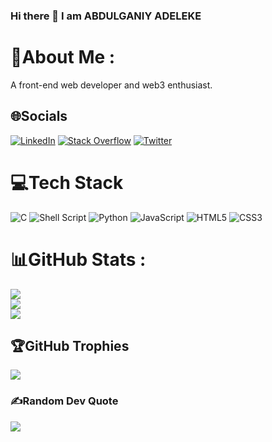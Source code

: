 ### Hi there 👋 I am ABDULGANIY ADELEKE
# 💫About Me :
A front-end web developer and web3 enthusiast.

## 🌐Socials
[![LinkedIn](https://img.shields.io/badge/LinkedIn-%230077B5.svg?logo=linkedin&logoColor=white)](https://linkedin.com/in/abdulganiyadeleke) [![Stack Overflow](https://img.shields.io/badge/-Stackoverflow-FE7A16?logo=stack-overflow&logoColor=white)](https://stackoverflow.com/users/Manueldezman) [![Twitter](https://img.shields.io/badge/Twitter-%231DA1F2.svg?logo=Twitter&logoColor=white)](https://twitter.com/manueldezman) 

# 💻Tech Stack
![C](https://img.shields.io/badge/c-%2300599C.svg?style=plastic&logo=c&logoColor=white) ![Shell Script](https://img.shields.io/badge/shell_script-%23121011.svg?style=plastic&logo=gnu-bash&logoColor=white) ![Python](https://img.shields.io/badge/python-3670A0?style=plastic&logo=python&logoColor=ffdd54) ![JavaScript](https://img.shields.io/badge/javascript-%23323330.svg?style=plastic&logo=javascript&logoColor=%23F7DF1E) ![HTML5](https://img.shields.io/badge/html5-%23E34F26.svg?style=plastic&logo=html5&logoColor=white) ![CSS3](https://img.shields.io/badge/css3-%231572B6.svg?style=plastic&logo=css3&logoColor=white) 
# 📊GitHub Stats :
![](https://github-readme-stats.vercel.app/api?username=manueldezman&theme=react&hide_border=false&include_all_commits=false&count_private=false)<br/>
![](https://github-readme-streak-stats.herokuapp.com/?user=manueldezman&theme=react&hide_border=false)<br/>
![](https://github-readme-stats.vercel.app/api/top-langs/?username=manueldezman&theme=react&hide_border=false&include_all_commits=false&count_private=false&layout=compact)

## 🏆GitHub Trophies
![](https://github-profile-trophy.vercel.app/?username=manueldezman&theme=nord&no-frame=true&no-bg=true&margin-w=4)

### ✍️Random Dev Quote
![](https://quotes-github-readme.vercel.app/api?type=horizontal&theme=radical)



<!--
**manueldezman/manueldezman** is a ✨ _special_ ✨ repository because its `README.md` (this file) appears on your GitHub profile.

Here are some ideas to get you started:

- 🔭 I’m currently working on ...
- 🌱 I’m currently learning ...
- 👯 I’m looking to collaborate on ...
- 🤔 I’m looking for help with ...
- 💬 Ask me about ...
- 📫 How to reach me: ...
- 😄 Pronouns: ...
- ⚡ Fun fact: ...
-->
